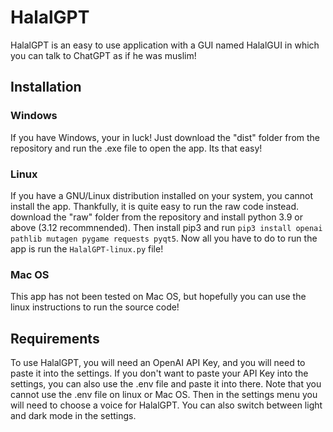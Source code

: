 # HalalGPT

HalalGPT is an easy to use application with a GUI named HalalGUI in which you can talk to ChatGPT as if he was muslim!

## Installation

### Windows
If you have Windows, your in luck! Just download the "dist" folder from the repository and run the .exe file to open the app. Its that easy!

### Linux
If you have a GNU/Linux distribution installed on your system, you cannot install the app. Thankfully, it is quite easy to run the raw code instead. download the "raw" folder from the repository and install python 3.9 or above (3.12 recommnended). Then install pip3 and run `pip3 install openai pathlib mutagen pygame requests pyqt5`. Now all you have to do to run the app is run the `HalalGPT-linux.py` file!

### Mac OS
This app has not been tested on Mac OS, but hopefully you can use the linux instructions to run the source code!

## Requirements
To use HalalGPT, you will need an OpenAI API Key, and you will need to paste it into the settings. If you don't want to paste your API Key into the settings, you can also use the .env file and paste it into there. Note that you cannot use the .env file on linux or Mac OS. Then in the settings menu you will need to choose a voice for HalalGPT. You can also switch between light and dark mode in the settings.
